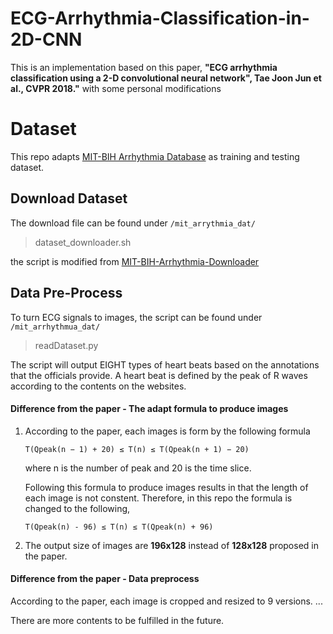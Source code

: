 # ECG-Arrhythmia-Classification-in-2D-CNN
This is an implementation based on this paper, **"ECG arrhythmia classification using a 2-D convolutional neural network", Tae Joon Jun et al., CVPR 2018."** with some personal modifications

# **Dataset**
This repo adapts [MIT-BIH Arrhythmia Database](https://physionet.org/physiobank/database/mitdb/) as training and testing dataset.

## **Download Dataset**
The download file can be found under ````/mit_arrythmia_dat/````
>dataset_downloader.sh

the script is modified from [MIT-BIH-Arrhythmia-Downloader](https://github.com/lext/MIT-BIH-Arrhythmia-Downloader.git)

## **Data Pre-Process**
To turn ECG signals to images, the script can be found under ```/mit_arrhythmua_dat/```
>readDataset.py

The script will output EIGHT types of heart beats based on the annotations that the officials provide. A heart beat is defined by the peak of R waves
according to the contents on the websites.

#### **Difference from the paper - The adapt formula to produce images**

1. According to the paper, each images is form by the following formula

    ```T(Qpeak(n − 1) + 20) ≤ T(n) ≤ T(Qpeak(n + 1) − 20)``` 

    where n is the number of peak and 20 is the time slice.

    Following this formula to produce images results in that the length of each image is not constent. Therefore,
    in this repo the formula is changed to the following,

    ```T(Qpeak(n) - 96) ≤ T(n) ≤ T(Qpeak(n) + 96)```

2. The output size of images are **196x128** instead of **128x128** proposed in the paper.


#### **Difference from the paper - Data preprocess**

According to the paper, each image is cropped and resized to 9 versions.
...

There are more contents to be fulfilled in the future.
